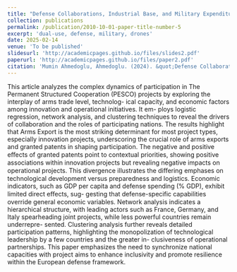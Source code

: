 ```yaml
---
title: "Defense Collaborations, Industrial Base, and Military Expenditure: A Network and Econometric Analysis of Economic Growth in the EU"
collection: publications
permalink: /publication/2010-10-01-paper-title-number-5
excerpt: 'dual-use, defense, military, drones'
date: 2025-02-14
venue: 'To be published'
slidesurl: 'http://academicpages.github.io/files/slides2.pdf'
paperurl: 'http://academicpages.github.io/files/paper2.pdf'
citation: 'Mumin Ahmedoglu, Ahmedoglu. (2024). &quot;Defense Collaborations, Industrial Base, and Military Expenditure: A Network and Econometric Analysis of Economic Growth in the EU.&quot; <i> - </i>.'
---
```


This article analyzes the complex dynamics of participation in The Permanent Structured Cooperation (PESCO) projects by exploring the interplay of arms trade level, technolog- ical capacity, and economic factors among innovation and operational initiatives. It em- ploys logistic regression, network analysis, and clustering techniques to reveal the drivers of collaboration and the roles of participating nations. The results highlight that Arms Export is the most striking determinant for most project types, especially innovation projects, underscoring the crucial role of arms exports and granted patents in shaping participation. The negative and positive eﬀects of granted patents point to contextual priorities, showing positive associations within innovation projects but revealing negative impacts on operational projects. This divergence illustrates the diﬀering emphases on technological development versus preparedness and logistics. Economic indicators, such as GDP per capita and defense spending (% GDP), exhibit limited direct eﬀects, sug- gesting that defense-specific capabilities override general economic variables. Network analysis indicates a hierarchical structure, with leading actors such as France, Germany, and Italy spearheading joint projects, while less powerful countries remain underrepre- sented. Clustering analysis further reveals detailed participation patterns, highlighting the monopolization of technological leadership by a few countries and the greater in- clusiveness of operational partnerships. This paper emphasizes the need to synchronize national capacities with project aims to enhance inclusivity and promote resilience within the European defense framework.
